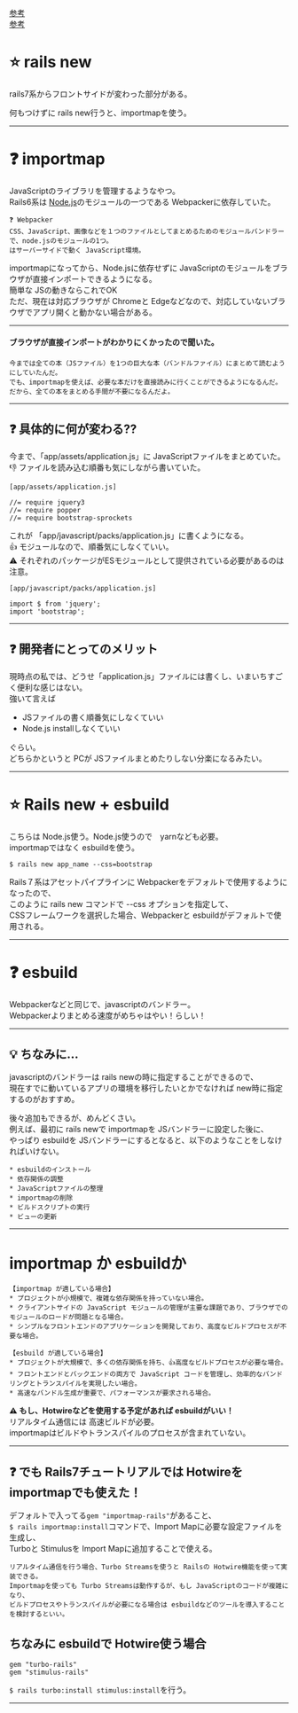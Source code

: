[参考](https://qiita.com/megane42/items/bf85746b9cefaf38f473)  
[参考](https://qiita.com/kuma_chill/items/b9577de1dc2f4a293728)

# ⭐️ rails new
rails7系からフロントサイドが変わった部分がある。  

何もつけずに rails new行うと、importmapを使う。  
***

# ❓ importmap
JavaScriptのライブラリを管理するようなやつ。  
Rails6系は [Node.js](https://github.com/Tarara33/TIL/blob/main/%E7%92%B0%E5%A2%83%E6%A7%8B%E7%AF%89%E7%B3%BB/Node.js/Node_js.md)のモジュールの一つである Webpackerに依存していた。 
~~~
❓ Webpacker
CSS、JavaScript、画像などを１つのファイルとしてまとめるためのモジュールバンドラーで、node.jsのモジュールの1つ。
はサーバーサイドで動く JavaScript環境。
~~~

importmapになってから、Node.jsに依存せずに JavaScriptのモジュールをブラウザが直接インポートできるようになる。   
簡単な JSの動きならこれでOK  
ただ、現在は対応ブラウザが Chromeと Edgeなどなので、対応していないブラウザでアプリ開くと動かない場合がある。
***

#### ブラウザが直接インポートがわかりにくかったので聞いた。
~~~
今までは全ての本（JSファイル）を1つの巨大な本（バンドルファイル）にまとめて読むようにしていたんだ。
でも、importmapを使えば、必要な本だけを直接読みに行くことができるようになるんだ。
だから、全ての本をまとめる手間が不要になるんだよ。
~~~
***

## ❓ 具体的に何が変わる??
今まで、「app/assets/application.js」に JavaScriptファイルをまとめていた。  
👎 ファイルを読み込む順番も気にしながら書いていた。
~~~
[app/assets/application.js]

//= require jquery3
//= require popper
//= require bootstrap-sprockets
~~~

これが 「app/javascript/packs/application.js」に書くようになる。  
👍 モジュールなので、順番気にしなくていい。  
⚠️ それぞれのパッケージがESモジュールとして提供されている必要があるのは注意。
~~~
[app/javascript/packs/application.js]

import $ from 'jquery';
import 'bootstrap';
~~~
***

## ❓ 開発者にとってのメリット
現時点の私では、どうせ「application.js」ファイルには書くし、いまいちすごく便利な感じはない。  
強いて言えば
- JSファイルの書く順番気にしなくていい
- Node.js installしなくていい

ぐらい。  
どちらかというと PCが JSファイルまとめたりしない分楽になるみたい。
***

# ⭐️ Rails new + esbuild
こちらは Node.js使う。Node.js使うので　yarnなども必要。  
importmapではなく esbuildを使う。
~~~
$ rails new app_name --css=bootstrap
~~~
Rails７系はアセットパイプラインに Webpackerをデフォルトで使用するようになったので、      
このように rails new コマンドで --css オプションを指定して、  
CSSフレームワークを選択した場合、Webpackerと esbuildがデフォルトで使用される。
***

# ❓ esbuild
Webpackerなどと同じで、javascriptのバンドラー。  
Webpackerよりまとめる速度がめちゃはやい！らしい！
***

## 💡 ちなみに...
javascriptのバンドラーは rails newの時に指定することができるので、  
現在すでに動いているアプリの環境を移行したいとかでなければ new時に指定するのがおすすめ。  

後々追加もできるが、めんどくさい。  
例えば、最初に rails newで importmapを JSバンドラーに設定した後に、  
やっぱり esbuildを JSバンドラーにするとなると、以下のようなことをしなければいけない。
~~~
* esbuildのインストール
* 依存関係の調整
* JavaScriptファイルの整理
* importmapの削除
* ビルドスクリプトの実行
* ビューの更新
~~~
***

# importmap か esbuildか
~~~
【importmap が適している場合】
* プロジェクトが小規模で、複雑な依存関係を持っていない場合。
* クライアントサイドの JavaScript モジュールの管理が主要な課題であり、ブラウザでのモジュールのロードが問題となる場合。
* シンプルなフロントエンドのアプリケーションを開発しており、高度なビルドプロセスが不要な場合。

【esbuild が適している場合】
* プロジェクトが大規模で、多くの依存関係を持ち、👍高度なビルドプロセスが必要な場合。
* フロントエンドとバックエンドの両方で JavaScript コードを管理し、効率的なバンドリングとトランスパイルを実現したい場合。
* 高速なバンドル生成が重要で、パフォーマンスが要求される場合。
~~~
**⚠️ もし、Hotwireなどを使用する予定があれば esbuildがいい！**  
リアルタイム通信には 高速ビルドが必要。  
importmapはビルドやトランスパイルのプロセスが含まれていない。
***

## ❓ でも Rails7チュートリアルでは Hotwireを importmapでも使えた！  
デフォルトで入ってる`gem "importmap-rails"`があること、  
`$ rails importmap:install`コマンドで、Import Mapに必要な設定ファイルを生成し、  
Turboと Stimulusを Import Mapに追加することで使える。
~~~
リアルタイム通信を行う場合、Turbo Streamsを使うと Railsの Hotwire機能を使って実装できる。
Importmapを使っても Turbo Streamsは動作するが、もし JavaScriptのコードが複雑になり、
ビルドプロセスやトランスパイルが必要になる場合は esbuildなどのツールを導入することを検討するといい。
~~~

## ちなみに esbuildで Hotwire使う場合
~~~
gem "turbo-rails"
gem "stimulus-rails"
~~~
`$ rails turbo:install stimulus:install`を行う。
***
